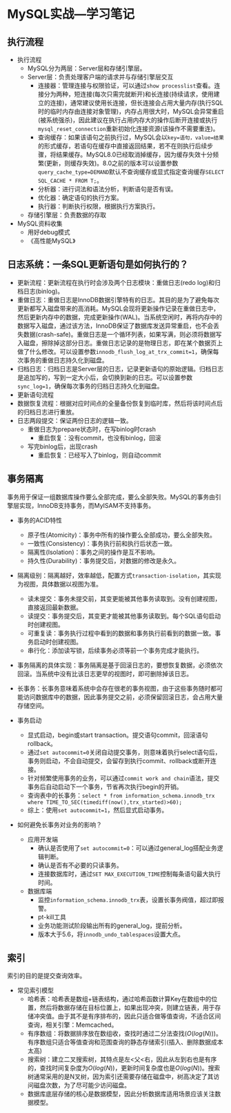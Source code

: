 # MySQL实战—学习笔记

## 执行流程

- 执行流程
  - MySQL分为两层：Server层和存储引擎层。
  - Server层：负责处理客户端的请求并与存储引擎层交互
    - 连接器：管理连接与权限验证，可以通过`show processlist`查看。连接分为两种，短连接(每次只需完就断开)和长连接(持续请求，使用建立的连接)，通常建议使用长连接，但长连接会占用大量内存(执行SQL时的临时内存由连接对象管理)，内存占用很大时，MySQL会异常重启(被系统强杀)，因此建议在执行占用内存大的操作后断开连接或执行`mysql_reset_connection`重新初始化连接资源(该操作不需要重连)。
    - 查询缓存：如果该语句之前执行过，MySQL会以`key=语句，value=结果`的形式缓存，若语句在缓存中直接返回结果，若不在则执行后续步骤，将结果缓存。MySQL8.0已经取消掉缓存，因为缓存失效十分频繁(更新，则缓存失效)。8.0之前的版本可以设置参数`query_cache_type=DEMAND`默认不查询缓存或显式指定查询缓存`SELECT SQL_CACHE * FROM T;`。
    - 分析器：进行词法和语法分析，判断语句是否有误。
    - 优化器：确定语句的执行方案。
    - 执行器：判断执行权限，根据执行方案执行。
  - 存储引擎层：负责数据的存取
- MySQL资料收集
  - 用好debug模式
  - 《高性能MySQL》

## 日志系统：一条SQL更新语句是如何执行的？

- 更新流程：更新流程在执行时会涉及两个日志模块：重做日志(redo log)和归档日志(binlog)。
- 重做日志：重做日志是InnoDB数据引擎特有的日志。其目的是为了避免每次更新都写入磁盘带来的高消耗。MySQL会现将更新操作记录在重做日志中，然后更新内存中的数据，完成更新操作(WAL)。当系统空闲时，再将内存中的数据写入磁盘，通过该方法，InnoDB保证了数据库发送异常重启，也不会丢失数据(crash-safe)。重做日志是一个循环列表，如果写满，则必须将数据写入磁盘，擦除掉这部分日志。重做日志记录的是物理日志，即在某个数据页上做了什么修改。可以设置参数`innodb_flush_log_at_trx_commit=1`，确保每次事务的重做日志持久化到磁盘。
- 归档日志：归档日志是Server层的日志，记录更新语句的原始逻辑。归档日志是追加写的，写到一定大小后，会切换到新的日志。可以设置参数`sync_log=1`，确保每次事务的归档日志持久化到磁盘。
- 更新语句流程
- 数据恢复流程：根据对应时间点的全量备份恢复到临时库，然后将该时间点后的归档日志进行重放。
- 日志两段提交：保证两份日志的逻辑一致。
  - 重做日志为prepare状态时，在写binlog时crash
    - 重启恢复：没有commit，也没有binlog，回滚
  - 写完binlog后，出现crash
    - 重启恢复：已经写入了binlog，则自动commit

## 事务隔离

事务用于保证一组数据库操作要么全部完成，要么全部失败。MySQL的事务由引擎层实现，InnoDB支持事务，而MyISAM不支持事务。

- 事务的ACID特性
  - 原子性(Atomicity)：事务中所有的操作要么全部成功，要么全部失败。
  - 一致性(Consistency)：事务执行前和执行后状态一致。
  - 隔离性(Isolation)：事务之间的操作是互不影响。
  - 持久性(Durability)：事务提交后，对数据的修改是永久。
- 隔离级别：隔离越好，效率越低，配置方式`transaction-isolation`，其实现为视图，具体数据以视图为准。
  - 读未提交：事务未提交前，其变更能被其他事务读取到。没有创建视图，直接返回最新数据。
  - 读提交：事务提交后，其变更才能被其他事务读取到。每个SQL语句启动时创建视图。
  - 可重复读：事务执行过程中看到的数据和事务执行前看到的数据一致。事务启动时创建视图。
  - 串行化：添加读写锁，后续事务必须等前一个事务完成才能执行。

- 事务隔离的具体实现：事务隔离是基于回滚日志的，要想恢复数据，必须依次回滚。当系统中没有比该日志更早的视图时，即可删除掉该日志。
- 长事务：长事务意味着系统中会存在很老的事务视图，由于这些事务随时都可能访问数据库中的数据，因此事务提交之前，必须保留回滚日志，会占用大量存储空间。
- 事务启动
  - 显式启动，begin或start transaction。提交语句commit，回滚语句rollback。
  - 通过`set autocommit=0`关闭自动提交事务，则意味着执行select语句后，事务则启动，不会自动提交，会留存到执行commit、rollback或断开连接。
  - 针对频繁使用事务的业务，可以通过`commit work and chain`语法，提交事务后自动启动下一个事务，节省再次执行begin的开销。
  - 查询表中的长事务：`select * from information_schema.innodb_trx where TIME_TO_SEC(timediff(now(),trx_started)>60);`
  - 综上：使用`set autocommit=1`，然后显式启动事务。
- 如何避免长事务对业务的影响？
  - 应用开发端
    - 确认是否使用了`set autocommit=0`：可以通过general_log搭配业务逻辑判断。
    - 确认是否有不必要的只读事务。
    - 连接数据库时，通过`SET MAX_EXECUTION_TIME`控制每条语句最大执行时间。
  - 数据库端
    - 监控`information_schema.innodb_trx`表，设置长事务阀值，超过即报警。
    - pt-kill工具
    - 业务功能测试阶段输出所有的general_log，提前分析。
    - 版本大于5.6，将`innodb_undo_tablespaces`设置大点。

## 索引

索引的目的是提交查询效率。

- 常见索引模型
  - 哈希表：哈希表是数组+链表结构，通过哈希函数计算Key在数组中的位置，然后将数据存储在目标位置上，如果出现冲突，则建立链表，用于存储冲突值。由于其不是有序排布的，因此只适合做等值查询，不适合区间查询，相关引擎：Memcached。
  - 有序数组：将数据排序放在数组收，查找时通过二分法查找($O(log(N))$)。有序数组只适合等值查询和范围查询的静态存储索引(插入、删除数据成本太高)
  - 搜索树：建立二叉搜索树，其特点是左<父<右，因此从左到右也是有序的，查找时间复杂度为$O(log(N))$，更新时间复杂度也是$O(log(N))$。搜索树通常采用的是N叉树，因为索引还需要存储在磁盘中，树高决定了其访问磁盘次数，为了尽可能少访问磁盘。
  - 数据库底层存储的核心是数据模型，因此分析数据库适用场景应该关注数据模型。

